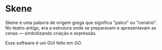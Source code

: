 # Skene
Skene é uma palavra de origem grega que significa "palco" ou "cenário". No teatro antigo, era a estrutura onde se preparavam e apresentavam as cenas — simbolizando criação e expressão.

Esse software é um GUI feito em GO.